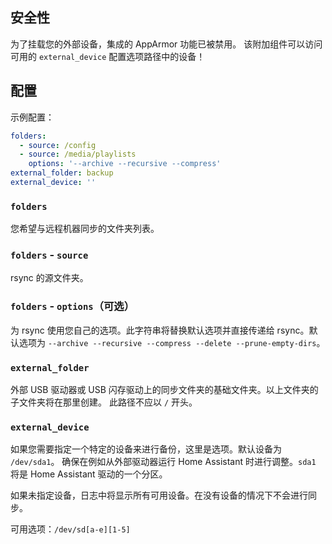 ## 安全性

为了挂载您的外部设备，集成的 AppArmor 功能已被禁用。
该附加组件可以访问可用的 `external_device` 配置选项路径中的设备！

## 配置

示例配置：

```yaml
folders:
  - source: /config
  - source: /media/playlists
    options: '--archive --recursive --compress'
external_folder: backup
external_device: ''
```

### `folders`

您希望与远程机器同步的文件夹列表。

### `folders` - `source`

rsync 的源文件夹。

### `folders` - `options`（可选）

为 rsync 使用您自己的选项。此字符串将替换默认选项并直接传递给 rsync。默认选项为 `--archive --recursive --compress --delete --prune-empty-dirs`。

### `external_folder`

外部 USB 驱动器或 USB 闪存驱动上的同步文件夹的基础文件夹。以上文件夹的子文件夹将在那里创建。
此路径不应以 `/` 开头。

### `external_device`

如果您需要指定一个特定的设备来进行备份，这里是选项。默认设备为 `/dev/sda1`。
确保在例如从外部驱动器运行 Home Assistant 时进行调整。`sda1` 将是 Home Assistant 驱动的一个分区。

如果未指定设备，日志中将显示所有可用设备。在没有设备的情况下不会进行同步。

可用选项：`/dev/sd[a-e][1-5]`
